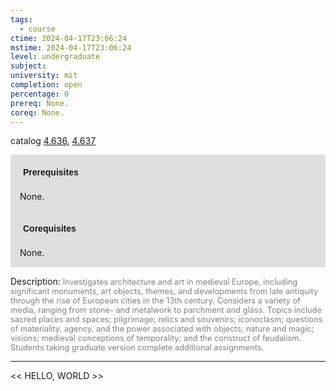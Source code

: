 ```yaml
---
tags:
  - course
ctime: 2024-04-17T23:06:24
mstime: 2024-04-17T23:06:24
level: undergraduate
subject: 
university: mit
completion: open
percentage: 0
prereq: None.
coreq: None.
---
```


catalog [4.636](http://student.mit.edu/catalog/m4f.html#4.636), [4.637](http://student.mit.edu/catalog/m4f.html#4.637)

<span style="display: block; padding: 15px; background-color: rgb(100, 100, 100, 0.2);"><font id="m_prereq3187_0" style="display: block; font-family: Arial, sans-serif; font-weight: bold; padding: 5px">Prerequisites</font><br><span id="prereq3187_0">None.</span></span>
<span style="display: block; padding: 15px; background-color: rgb(100, 100, 100, 0.2);"><font id="m_coreq3187_0" style="display: block; font-family: Arial, sans-serif; font-weight: bold; padding: 5px">Corequisites</font><br><span id="coreq3187_0">None.</span></span>

<font style="">Description:</font>
<font style="color: grey; font-size: 0.8rem;">Investigates architecture and art in medieval Europe, including significant monuments, art objects, themes, and developments from late antiquity through the rise of European cities in the 13th century. Considers a variety of media, ranging from stone- and metalwork to parchment and glass. Topics include sacred places and spaces; pilgrimage; relics and souvenirs; iconoclasm; questions of materiality, agency, and the power associated with objects; nature and magic; visions; medieval conceptions of temporality; and the construct of feudalism. Students taking graduate version complete additional assignments.</font>



---

<< HELLO, WORLD >>

